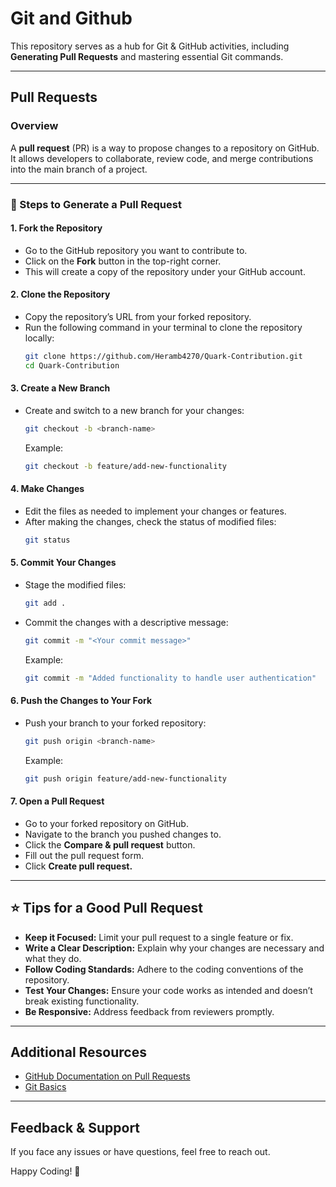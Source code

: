 # Git and Github

This repository serves as a hub for Git & GitHub activities, including **Generating Pull Requests** and mastering essential Git commands.

---
## Pull Requests
### Overview
A **pull request** (PR) is a way to propose changes to a repository on GitHub. It allows developers to collaborate, review code, and merge contributions into the main branch of a project.

---

### 📝 Steps to Generate a Pull Request

#### 1. **Fork the Repository**

- Go to the GitHub repository you want to contribute to.
- Click on the **Fork** button in the top-right corner.
- This will create a copy of the repository under your GitHub account.

#### 2. **Clone the Repository**

- Copy the repository’s URL from your forked repository.
- Run the following command in your terminal to clone the repository locally:
  ```bash
  git clone https://github.com/Heramb4270/Quark-Contribution.git
  cd Quark-Contribution
  ```

#### 3. **Create a New Branch**

- Create and switch to a new branch for your changes:
  ```bash
  git checkout -b <branch-name>
  ```
  Example:
  ```bash
  git checkout -b feature/add-new-functionality
  ```

#### 4. **Make Changes**

- Edit the files as needed to implement your changes or features.
- After making the changes, check the status of modified files:
  ```bash
  git status
  ```

#### 5. **Commit Your Changes**

- Stage the modified files:
  ```bash
  git add .
  ```
- Commit the changes with a descriptive message:
  ```bash
  git commit -m "<Your commit message>"
  ```
  Example:
  ```bash
  git commit -m "Added functionality to handle user authentication"
  ```

#### 6. **Push the Changes to Your Fork**

- Push your branch to your forked repository:
  ```bash
  git push origin <branch-name>
  ```
  Example:
  ```bash
  git push origin feature/add-new-functionality
  ```

#### 7. **Open a Pull Request**

- Go to your forked repository on GitHub.
- Navigate to the branch you pushed changes to.
- Click the **Compare & pull request** button.
- Fill out the pull request form.
- Click **Create pull request.**

---

## ⭐ Tips for a Good Pull Request

- **Keep it Focused:** Limit your pull request to a single feature or fix.
- **Write a Clear Description:** Explain why your changes are necessary and what they do.
- **Follow Coding Standards:** Adhere to the coding conventions of the repository.
- **Test Your Changes:** Ensure your code works as intended and doesn’t break existing functionality.
- **Be Responsive:** Address feedback from reviewers promptly.

---

## Additional Resources

- [GitHub Documentation on Pull Requests](https://docs.github.com/en/pull-requests)
- [Git Basics](https://git-scm.com/book/en/v2)

---

## Feedback & Support

If you face any issues or have questions, feel free to reach out.

Happy Coding! 🚀

